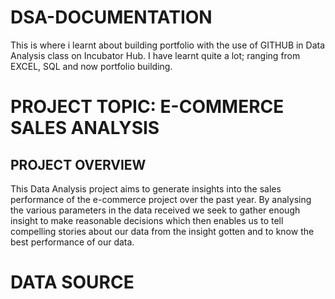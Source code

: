 # DSA-DOCUMENTATION
This is where i learnt about building portfolio with the use of GITHUB in Data Analysis class on Incubator Hub.
I have learnt quite a lot; ranging from EXCEL, SQL and now portfolio building.
# PROJECT TOPIC: E-COMMERCE SALES ANALYSIS
## PROJECT OVERVIEW
This Data Analysis project aims to generate insights into the sales performance of the e-commerce project over the past year. By analysing the various parameters in the data received we seek to gather enough insight to make reasonable decisions which then enables us to tell compelling stories about our data from the insight gotten and to know the best performance of our data.  
# DATA SOURCE
